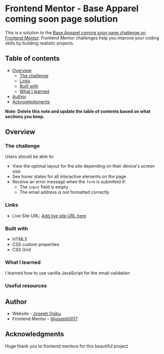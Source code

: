 # Frontend Mentor - Base Apparel coming soon page solution

This is a solution to the [Base Apparel coming soon page challenge on Frontend Mentor](https://www.frontendmentor.io/challenges/base-apparel-coming-soon-page-5d46b47f8db8a7063f9331a0). Frontend Mentor challenges help you improve your coding skills by building realistic projects. 

## Table of contents

- [Overview](#overview)
  - [The challenge](#the-challenge)
  - [Links](#links)
  - [Built with](#built-with)
  - [What I learned](#what-i-learned)
- [Author](#author)
- [Acknowledgments](#acknowledgments)

**Note: Delete this note and update the table of contents based on what sections you keep.**

## Overview

### The challenge

Users should be able to:

- View the optimal layout for the site depending on their device's screen size
- See hover states for all interactive elements on the page
- Receive an error message when the `form` is submitted if:
  - The `input` field is empty
  - The email address is not formatted correctly


### Links
- Live Site URL: [Add live site URL here](https://your-live-site-url.com)

### Built with

-  HTML5
- CSS custom properties
- CSS Grid


### What I learned

I learned how to use vanilla JavaScript for the email validation

### Useful resources

## Author

- Website - [Joseph Ogiku](https://www.your-site.com)
- Frontend Mentor - [@joseph0017](https://www.frontendmentor.io/profile/@joseph0017)

## Acknowledgments

Huge thank you to frontend mentors for this beautiful project
